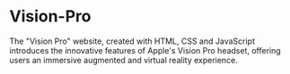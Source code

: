 # Vision-Pro
The "Vision Pro" website, created with HTML, CSS and JavaScript introduces the innovative features of Apple's Vision Pro headset, offering users an immersive augmented and virtual reality experience.
